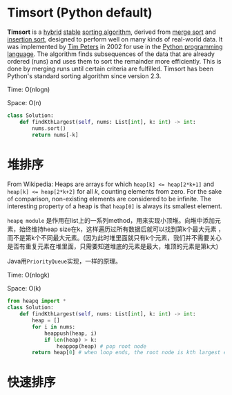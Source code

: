 # Timsort (Python default)

**Timsort** is a [hybrid](https://en.wikipedia.org/wiki/Hybrid_algorithm) [stable](https://en.wikipedia.org/wiki/Category:Stable_sorts) [sorting algorithm](https://en.wikipedia.org/wiki/Sorting_algorithm), derived from [merge sort](https://en.wikipedia.org/wiki/Merge_sort) and [insertion sort](https://en.wikipedia.org/wiki/Insertion_sort), designed to perform well on many kinds of real-world data. It was implemented by [Tim Peters](https://en.wikipedia.org/wiki/Tim_Peters_(software_engineer)) in 2002 for use in the [Python programming language](https://en.wikipedia.org/wiki/Python_(programming_language)). The algorithm finds subsequences of the data that are already ordered (runs) and uses them to sort the remainder more efficiently. This is done by merging runs until certain criteria are fulfilled. Timsort has been Python's standard sorting algorithm since version 2.3.

Time: O(nlogn)

Space: O(n)

```python
class Solution:
    def findKthLargest(self, nums: List[int], k: int) -> int:
        nums.sort()
        return nums[-k]
```



# 堆排序

From Wikipedia: Heaps are arrays for which `heap[k] <= heap[2*k+1]` and `heap[k] <= heap[2*k+2]` for all *k*, counting elements from zero. For the sake of comparison, non-existing elements are considered to be infinite. The interesting property of a heap is that `heap[0]` is always its smallest element.

`heapq module` 是作用在list上的一系列method，用来实现小顶堆。向堆中添加元素，始终维持heap size在k，这样遍历过所有数据后就可以找到第k个最大元素 ，而不是第k个不同最大元素。(因为此时堆里面就只有k个元素，我们并不需要关心是否有重复元素在堆里面，只需要知道堆底的元素是最大，堆顶的元素是第k大)

Java用`PriorityQueue`实现，一样的原理。

Time: O(nlogk)

Space: O(k)

```python
from heapq import *
class Solution:
    def findKthLargest(self, nums: List[int], k: int) -> int:
        heap = []
        for i in nums:
            heappush(heap, i)
            if len(heap) > k:
                heappop(heap) # pop root node
        return heap[0] # when loop ends, the root node is kth largest element
```



# 快速排序

